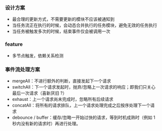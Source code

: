 ### 设计方案

- 最合理的更新方式，不需要更新的模块不应该被通知到
- 当任务流正在执行的时候，会动态合并执行的任务模块，避免无效的任务执行
- 当任务被触发多次的时候，结束事件仅会被调用一次

### feature

- 多节点触发，依赖关系检测

### 事件流处理方案

- mergeAll：不进行额外的判断，直接发起下一个请求
- switchAll：下一个请求发起时，抛弃/忽略上一次请求的响应；即我们只关心最后一次请求（喜新厌旧 ?）
- exhaust：上一个请求尚未完成时，忽略所有后续请求
- concatAll：将所有的请求排队，上一个请求处理完成之后按序处理下一个请求
- debounce / buffer：缓存/忽略一开始过快的请求，等到时机成熟时（例如 1 秒内没有新的请求时）再进行处理。
